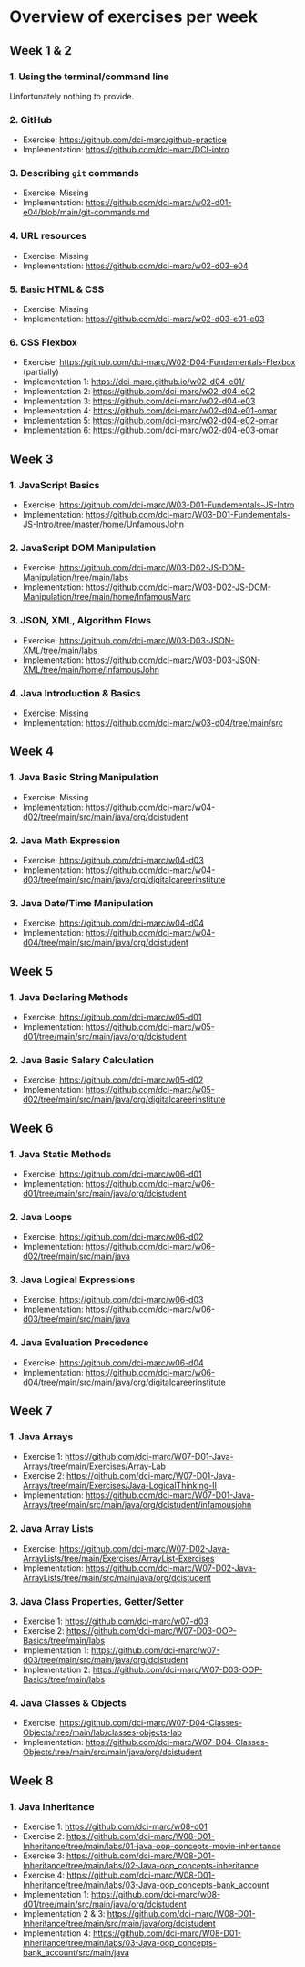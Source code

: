 # Overview of exercises per week

## Week 1 & 2

### 1. Using the terminal/command line

Unfortunately nothing to provide.

### 2. GitHub

- Exercise: https://github.com/dci-marc/github-practice
- Implementation: https://github.com/dci-marc/DCI-intro

### 3. Describing `git` commands

- Exercise: Missing
- Implementation: https://github.com/dci-marc/w02-d01-e04/blob/main/git-commands.md

### 4. URL resources

- Exercise: Missing
- Implementation: https://github.com/dci-marc/w02-d03-e04

### 5. Basic HTML & CSS

- Exercise: Missing
- Implementation: https://github.com/dci-marc/w02-d03-e01-e03

### 6. CSS Flexbox

- Exercise: https://github.com/dci-marc/W02-D04-Fundementals-Flexbox (partially)
- Implementation 1: https://dci-marc.github.io/w02-d04-e01/
- Implementation 2: https://github.com/dci-marc/w02-d04-e02
- Implementation 3: https://github.com/dci-marc/w02-d04-e03
- Implementation 4: https://github.com/dci-marc/w02-d04-e01-omar
- Implementation 5: https://github.com/dci-marc/w02-d04-e02-omar
- Implementation 6: https://github.com/dci-marc/w02-d04-e03-omar

## Week 3

### 1. JavaScript Basics

- Exercise: https://github.com/dci-marc/W03-D01-Fundementals-JS-Intro
- Implementation: https://github.com/dci-marc/W03-D01-Fundementals-JS-Intro/tree/master/home/UnfamousJohn

### 2. JavaScript DOM Manipulation

- Exercise: https://github.com/dci-marc/W03-D02-JS-DOM-Manipulation/tree/main/labs
- Implementation: https://github.com/dci-marc/W03-D02-JS-DOM-Manipulation/tree/main/home/InfamousMarc

### 3. JSON, XML, Algorithm Flows

- Exercise: https://github.com/dci-marc/W03-D03-JSON-XML/tree/main/labs
- Implementation: https://github.com/dci-marc/W03-D03-JSON-XML/tree/main/home/InfamousJohn

### 4. Java Introduction & Basics

- Exercise: Missing
- Implementation: https://github.com/dci-marc/w03-d04/tree/main/src

## Week 4

### 1. Java Basic String Manipulation

- Exercise: Missing
- Implementation: https://github.com/dci-marc/w04-d02/tree/main/src/main/java/org/dcistudent

### 2. Java Math Expression

- Exercise: https://github.com/dci-marc/w04-d03
- Implementation: https://github.com/dci-marc/w04-d03/tree/main/src/main/java/org/digitalcareerinstitute

### 3. Java Date/Time Manipulation

- Exercise: https://github.com/dci-marc/w04-d04
- Implementation: https://github.com/dci-marc/w04-d04/tree/main/src/main/java/org/dcistudent

## Week 5

### 1. Java Declaring Methods

- Exercise: https://github.com/dci-marc/w05-d01
- Implementation: https://github.com/dci-marc/w05-d01/tree/main/src/main/java/org/dcistudent

### 2. Java Basic Salary Calculation

- Exercise: https://github.com/dci-marc/w05-d02
- Implementation: https://github.com/dci-marc/w05-d02/tree/main/src/main/java/org/digitalcareerinstitute

## Week 6

### 1. Java Static Methods

- Exercise: https://github.com/dci-marc/w06-d01
- Implementation: https://github.com/dci-marc/w06-d01/tree/main/src/main/java/org/dcistudent

### 2. Java Loops

- Exercise: https://github.com/dci-marc/w06-d02
- Implementation: https://github.com/dci-marc/w06-d02/tree/main/src/main/java

### 3. Java Logical Expressions

- Exercise: https://github.com/dci-marc/w06-d03
- Implementation: https://github.com/dci-marc/w06-d03/tree/main/src/main/java

### 4. Java Evaluation Precedence

- Exercise: https://github.com/dci-marc/w06-d04
- Implementation: https://github.com/dci-marc/w06-d04/tree/main/src/main/java/org/digitalcareerinstitute

## Week 7

### 1. Java Arrays

- Exercise 1: https://github.com/dci-marc/W07-D01-Java-Arrays/tree/main/Exercises/Array-Lab
- Exercise 2: https://github.com/dci-marc/W07-D01-Java-Arrays/tree/main/Exercises/Java-LogicalThinking-II
- Implementation: https://github.com/dci-marc/W07-D01-Java-Arrays/tree/main/src/main/java/org/dcistudent/infamousjohn

### 2. Java Array Lists

- Exercise: https://github.com/dci-marc/W07-D02-Java-ArrayLists/tree/main/Exercises/ArrayList-Exercises
- Implementation: https://github.com/dci-marc/W07-D02-Java-ArrayLists/tree/main/src/main/java/org/dcistudent

### 3. Java Class Properties, Getter/Setter

- Exercise 1: https://github.com/dci-marc/w07-d03
- Exercise 2: https://github.com/dci-marc/W07-D03-OOP-Basics/tree/main/labs
- Implementation 1: https://github.com/dci-marc/w07-d03/tree/main/src/main/java/org/dcistudent
- Implementation 2: https://github.com/dci-marc/W07-D03-OOP-Basics/tree/main/labs

### 4. Java Classes & Objects

- Exercise: https://github.com/dci-marc/W07-D04-Classes-Objects/tree/main/lab/classes-objects-lab
- Implementation: https://github.com/dci-marc/W07-D04-Classes-Objects/tree/main/src/main/java/org/dcistudent

## Week 8

### 1. Java Inheritance

- Exercise 1: https://github.com/dci-marc/w08-d01
- Exercise 2: https://github.com/dci-marc/W08-D01-Inheritance/tree/main/labs/01-java-oop-concepts-movie-inheritance
- Exercise 3: https://github.com/dci-marc/W08-D01-Inheritance/tree/main/labs/02-Java-oop_concepts-inheritance
- Exercise 4: https://github.com/dci-marc/W08-D01-Inheritance/tree/main/labs/03-Java-oop_concepts-bank_account
- Implementation 1: https://github.com/dci-marc/w08-d01/tree/main/src/main/java/org/dcistudent
- Implementation 2 & 3: https://github.com/dci-marc/W08-D01-Inheritance/tree/main/src/main/java/org/dcistudent
- Implementation
  4: https://github.com/dci-marc/W08-D01-Inheritance/tree/main/labs/03-Java-oop_concepts-bank_account/src/main/java